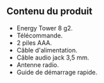 ## Contenu du produit

* Energy Tower 8 g2.
* Télécommande.
* 2 piles AAA.
* Câble d'alimentation.
* Câble audio jack 3,5 mm.
* Antenne radio.
* Guide de démarrage rapide.
